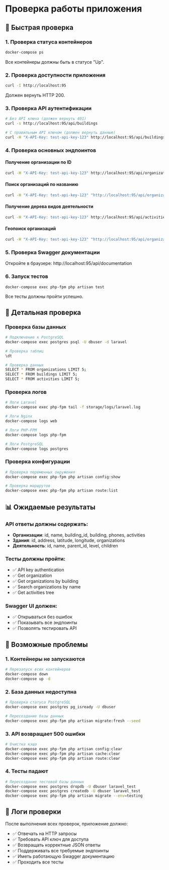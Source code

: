 # Проверка работы приложения

## 🚀 Быстрая проверка

### 1. Проверка статуса контейнеров
```bash
docker-compose ps
```
Все контейнеры должны быть в статусе "Up".

### 2. Проверка доступности приложения
```bash
curl -I http://localhost:95
```
Должен вернуть HTTP 200.

### 3. Проверка API аутентификации
```bash
# Без API ключа (должен вернуть 401)
curl -s http://localhost:95/api/buildings

# С правильным API ключом (должен вернуть данные)
curl -H "X-API-Key: test-api-key-123" http://localhost:95/api/buildings
```

### 4. Проверка основных эндпоинтов

#### Получение организации по ID
```bash
curl -H "X-API-Key: test-api-key-123" http://localhost:95/api/organizations/1
```

#### Поиск организаций по названию
```bash
curl -H "X-API-Key: test-api-key-123" "http://localhost:95/api/organizations/search?name=Рога"
```

#### Получение дерева видов деятельности
```bash
curl -H "X-API-Key: test-api-key-123" http://localhost:95/api/activities/tree
```

#### Геопоиск организаций
```bash
curl -H "X-API-Key: test-api-key-123" "http://localhost:95/api/organizations/radius?latitude=55.7558&longitude=37.6176&radius=5"
```

### 5. Проверка Swagger документации
Откройте в браузере: http://localhost:95/api/documentation

### 6. Запуск тестов
```bash
docker-compose exec php-fpm php artisan test
```
Все тесты должны пройти успешно.

## 🔧 Детальная проверка

### Проверка базы данных
```bash
# Подключение к PostgreSQL
docker-compose exec postgres psql -U dbuser -d laravel

# Проверка таблиц
\dt

# Проверка данных
SELECT * FROM organizations LIMIT 5;
SELECT * FROM buildings LIMIT 5;
SELECT * FROM activities LIMIT 5;
```

### Проверка логов
```bash
# Логи Laravel
docker-compose exec php-fpm tail -f storage/logs/laravel.log

# Логи Nginx
docker-compose logs web

# Логи PHP-FPM
docker-compose logs php-fpm

# Логи PostgreSQL
docker-compose logs postgres
```

### Проверка конфигурации
```bash
# Проверка переменных окружения
docker-compose exec php-fpm php artisan config:show

# Проверка маршрутов
docker-compose exec php-fpm php artisan route:list
```

## 📊 Ожидаемые результаты

### API ответы должны содержать:
- **Организации**: id, name, building_id, building, phones, activities
- **Здания**: id, address, latitude, longitude, organizations
- **Деятельность**: id, name, parent_id, level, children

### Тесты должны пройти:
- ✅ API key authentication
- ✅ Get organization
- ✅ Get organizations by building
- ✅ Search organizations by name
- ✅ Get activities tree

### Swagger UI должен:
- ✅ Открываться без ошибок
- ✅ Показывать все эндпоинты
- ✅ Позволять тестировать API

## 🚨 Возможные проблемы

### 1. Контейнеры не запускаются
```bash
# Перезапуск всех контейнеров
docker-compose down
docker-compose up -d
```

### 2. База данных недоступна
```bash
# Проверка статуса PostgreSQL
docker-compose exec postgres pg_isready -U dbuser

# Пересоздание базы данных
docker-compose exec php-fpm php artisan migrate:fresh --seed
```

### 3. API возвращает 500 ошибки
```bash
# Очистка кэша
docker-compose exec php-fpm php artisan config:clear
docker-compose exec php-fpm php artisan cache:clear
docker-compose exec php-fpm php artisan route:clear
```

### 4. Тесты падают
```bash
# Пересоздание тестовой базы данных
docker-compose exec postgres dropdb -U dbuser laravel_test
docker-compose exec postgres createdb -U dbuser laravel_test
docker-compose exec php-fpm php artisan migrate --env=testing
```

## 📝 Логи проверки

После выполнения всех проверок, приложение должно:
- ✅ Отвечать на HTTP запросы
- ✅ Требовать API ключ для доступа
- ✅ Возвращать корректные JSON ответы
- ✅ Поддерживать все требуемые эндпоинты
- ✅ Иметь работающую Swagger документацию
- ✅ Проходить все тесты 
